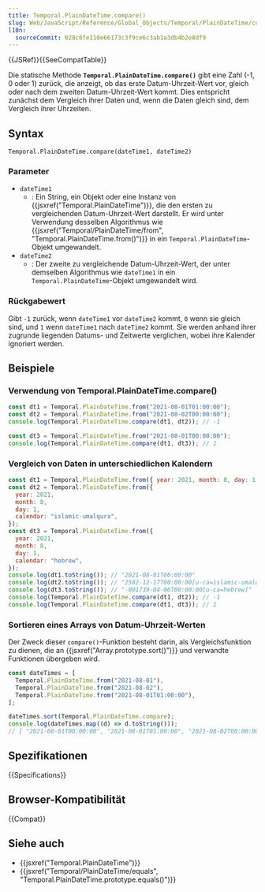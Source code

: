 ```yaml
---
title: Temporal.PlainDateTime.compare()
slug: Web/JavaScript/Reference/Global_Objects/Temporal/PlainDateTime/compare
l10n:
  sourceCommit: 028c0fe110e66173c3f9ce6c3ab1a3db4b2e8df9
---
```


{{JSRef}}{{SeeCompatTable}}

Die statische Methode **`Temporal.PlainDateTime.compare()`** gibt eine Zahl (-1, 0 oder 1) zurück, die anzeigt, ob das erste Datum-Uhrzeit-Wert vor, gleich oder nach dem zweiten Datum-Uhrzeit-Wert kommt. Dies entspricht zunächst dem Vergleich ihrer Daten und, wenn die Daten gleich sind, dem Vergleich ihrer Uhrzeiten.

## Syntax

```js-nolint
Temporal.PlainDateTime.compare(dateTime1, dateTime2)
```

### Parameter

- `dateTime1`
  - : Ein String, ein Objekt oder eine Instanz von {{jsxref("Temporal.PlainDateTime")}}, die den ersten zu vergleichenden Datum-Uhrzeit-Wert darstellt. Er wird unter Verwendung desselben Algorithmus wie {{jsxref("Temporal/PlainDateTime/from", "Temporal.PlainDateTime.from()")}} in ein `Temporal.PlainDateTime`-Objekt umgewandelt.
- `dateTime2`
  - : Der zweite zu vergleichende Datum-Uhrzeit-Wert, der unter demselben Algorithmus wie `dateTime1` in ein `Temporal.PlainDateTime`-Objekt umgewandelt wird.

### Rückgabewert

Gibt `-1` zurück, wenn `dateTime1` vor `dateTime2` kommt, `0` wenn sie gleich sind, und `1` wenn `dateTime1` nach `dateTime2` kommt. Sie werden anhand ihrer zugrunde liegenden Datums- und Zeitwerte verglichen, wobei ihre Kalender ignoriert werden.

## Beispiele

### Verwendung von Temporal.PlainDateTime.compare()

```js
const dt1 = Temporal.PlainDateTime.from("2021-08-01T01:00:00");
const dt2 = Temporal.PlainDateTime.from("2021-08-02T00:00:00");
console.log(Temporal.PlainDateTime.compare(dt1, dt2)); // -1

const dt3 = Temporal.PlainDateTime.from("2021-08-01T00:00:00");
console.log(Temporal.PlainDateTime.compare(dt1, dt3)); // 1
```

### Vergleich von Daten in unterschiedlichen Kalendern

```js
const dt1 = Temporal.PlainDateTime.from({ year: 2021, month: 8, day: 1 });
const dt2 = Temporal.PlainDateTime.from({
  year: 2021,
  month: 8,
  day: 1,
  calendar: "islamic-umalqura",
});
const dt3 = Temporal.PlainDateTime.from({
  year: 2021,
  month: 8,
  day: 1,
  calendar: "hebrew",
});
console.log(dt1.toString()); // "2021-08-01T00:00:00"
console.log(dt2.toString()); // "2582-12-17T00:00:00[u-ca=islamic-umalqura]"
console.log(dt3.toString()); // "-001739-04-06T00:00:00[u-ca=hebrew]"
console.log(Temporal.PlainDateTime.compare(dt1, dt2)); // -1
console.log(Temporal.PlainDateTime.compare(dt1, dt3)); // 1
```

### Sortieren eines Arrays von Datum-Uhrzeit-Werten

Der Zweck dieser `compare()`-Funktion besteht darin, als Vergleichsfunktion zu dienen, die an {{jsxref("Array.prototype.sort()")}} und verwandte Funktionen übergeben wird.

```js
const dateTimes = [
  Temporal.PlainDateTime.from("2021-08-01"),
  Temporal.PlainDateTime.from("2021-08-02"),
  Temporal.PlainDateTime.from("2021-08-01T01:00:00"),
];

dateTimes.sort(Temporal.PlainDateTime.compare);
console.log(dateTimes.map((d) => d.toString()));
// [ "2021-08-01T00:00:00", "2021-08-01T01:00:00", "2021-08-02T00:00:00" ]
```

## Spezifikationen

{{Specifications}}

## Browser-Kompatibilität

{{Compat}}

## Siehe auch

- {{jsxref("Temporal.PlainDateTime")}}
- {{jsxref("Temporal/PlainDateTime/equals", "Temporal.PlainDateTime.prototype.equals()")}}

